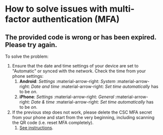# How to solve issues with multi-factor authentication (MFA)

## The provided code is wrong or has been expired. Please try again.

To solve the problem:

1. Ensure that the date and time settings of your device are set to "Automatic"
   or synced with the network. Check the time from your phone settings:
    1. **Android**: *Settings* :material-arrow-right: *System*
       :material-arrow-right: *Date and time* :material-arrow-right:
       *Set time automatically* has to be *on*.
    2. **iPhone**: *Settings* :material-arrow-right: *General*
       :material-arrow-right: *Date & time* :material-arrow-right:
       *Set time automatically* has to be *on*.
2. If the previous step does not work, please delete the CSC MFA secret from
   your phone and start from the very beginning, including scanning the QR
   code (i.e. reset MFA completely).
    1. [See instructions](../../accounts/mfa.md#how-to-activate-mfa).
